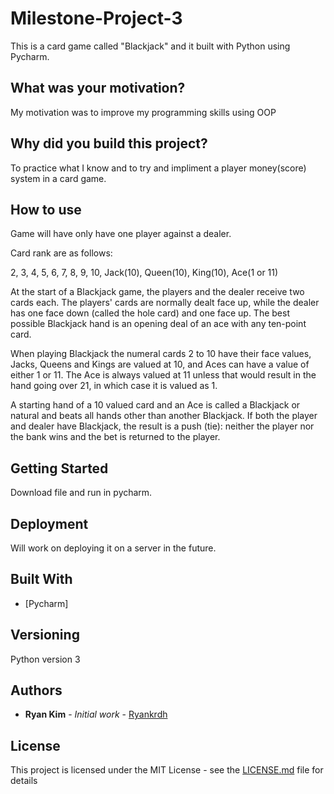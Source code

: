 # Milestone-Project-3
This is a card game called "Blackjack" and it built with Python using Pycharm.

## What was your motivation?

My motivation was to improve my programming skills using OOP

## Why did you build this project?

To practice what I know and to try and impliment a player money(score) system in a card game.

## How to use

Game will have only have one player against a dealer.

Card rank are as follows:

2, 3, 4, 5, 6, 7, 8, 9, 10, Jack(10), Queen(10), King(10), Ace(1 or 11)

At the start of a Blackjack game, the players and the dealer receive two cards each. The players' cards are normally dealt face up, while the dealer has one face down (called the hole card) and one face up. The best possible Blackjack hand is an opening deal of an ace with any ten-point card.

When playing Blackjack the numeral cards 2 to 10 have their face values, Jacks, Queens and Kings are valued at 10, and Aces can have a value of either 1 or 11. The Ace is always valued at 11 unless that would result in the hand going over 21, in which case it is valued as 1.

A starting hand of a 10 valued card and an Ace is called a Blackjack or natural and beats all hands other than another Blackjack. If both the player and dealer have Blackjack, the result is a push (tie): neither the player nor the bank wins and the bet is returned to the player.

## Getting Started

Download file and run in pycharm.

## Deployment

Will work on deploying it on a server in the future.

## Built With

* [Pycharm]

## Versioning

Python version 3

## Authors

* **Ryan Kim** - *Initial work* - [Ryankrdh](https://github.com/ryankrdh)

## License

This project is licensed under the MIT License - see the [LICENSE.md](LICENSE.md) file for details

